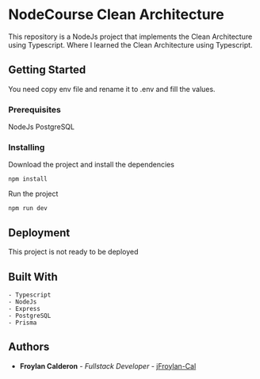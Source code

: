 # NodeCourse Clean Architecture

This repository is a NodeJs project that implements the Clean Architecture using Typescript.
Where I learned the Clean Architecture using Typescript.

## Getting Started

You need copy env file and rename it to .env and fill the values.

### Prerequisites

NodeJs
PostgreSQL


### Installing

Download the project and install the dependencies

```
npm install
```

Run the project

```
npm run dev
```

## Deployment

This project is not ready to be deployed

## Built With

    - Typescript
    - NodeJs
    - Express
    - PostgreSQL
    - Prisma

## Authors

* **Froylan Calderon** - *Fullstack Developer* - [jFroylan-Cal](https://github.com/jFroylan-Cal)
